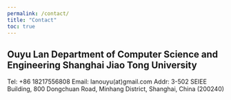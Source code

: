 ```yaml
---
permalink: /contact/
title: "Contact"
toc: true
---
```


Ouyu Lan
Department of Computer Science and Engineering
Shanghai Jiao Tong University
---
Tel: +86 18217556808
Email: lanouyu(at)gmail.com
Addr: 3-502 SEIEE Building, 800 Dongchuan Road, Minhang District, Shanghai, China (200240)